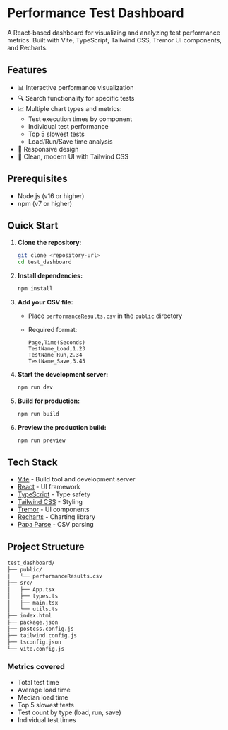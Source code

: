 # Performance Test Dashboard

A React-based dashboard for visualizing and analyzing test performance metrics. Built with Vite, TypeScript, Tailwind CSS, Tremor UI components, and Recharts.

## Features

- 📊 Interactive performance visualization
- 🔍 Search functionality for specific tests
- 📈 Multiple chart types and metrics:
  - Test execution times by component
  - Individual test performance
  - Top 5 slowest tests
  - Load/Run/Save time analysis
- 📱 Responsive design
- 🎨 Clean, modern UI with Tailwind CSS

## Prerequisites

- Node.js (v16 or higher)
- npm (v7 or higher)

## Quick Start

1. **Clone the repository:**

   ```bash
   git clone <repository-url>
   cd test_dashboard
   ```

2. **Install dependencies:**

   ```bash
   npm install
   ```

3. **Add your CSV file:**

   - Place `performanceResults.csv` in the `public` directory
   - Required format:

     ```csv
     Page,Time(Seconds)
     TestName_Load,1.23
     TestName_Run,2.34
     TestName_Save,3.45
     ```

4. **Start the development server:**

   ```bash
   npm run dev
   ```

5. **Build for production:**

   ```bash
   npm run build
   ```

6. **Preview the production build:**

   ```bash
   npm run preview
   ```

## Tech Stack

- [Vite](https://vitejs.dev/) - Build tool and development server
- [React](https://reactjs.org/) - UI framework
- [TypeScript](https://www.typescriptlang.org/) - Type safety
- [Tailwind CSS](https://tailwindcss.com/) - Styling
- [Tremor](https://www.tremor.so/) - UI components
- [Recharts](https://recharts.org/) - Charting library
- [Papa Parse](https://www.papaparse.com/) - CSV parsing

## Project Structure

```bash
test_dashboard/
├── public/
│   └── performanceResults.csv
├── src/
│   ├── App.tsx
│   ├── types.ts
│   ├── main.tsx
│   └── utils.ts
├── index.html
├── package.json
├── postcss.config.js
├── tailwind.config.js
├── tsconfig.json
└── vite.config.js
```

### Metrics covered
- Total test time
- Average load time
- Median load time
- Top 5 slowest tests
- Test count by type (load, run, save)
- Individual test times

